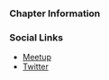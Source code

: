 ### Chapter Information


### Social Links
* [Meetup](https://www.meetup.com/OWASP-Bogota-Meetup-Group/)
* [Twitter](https://twitter.com/owaspbog/)

